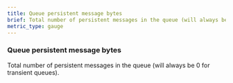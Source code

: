 ```yaml
---
title: Queue persistent message bytes
brief: Total number of persistent messages in the queue (will always be 0 for transient queues).
metric_type: gauge
---
```

### Queue persistent message bytes

Total number of persistent messages in the queue (will always be 0 for transient queues).
